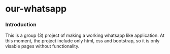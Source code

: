 # our-whatsapp

### Introduction
This is a group (3) project of making a working whatsapp like application.
At this moment, the project include only html, css and bootstrap, so it is only visable pages without functionality.

